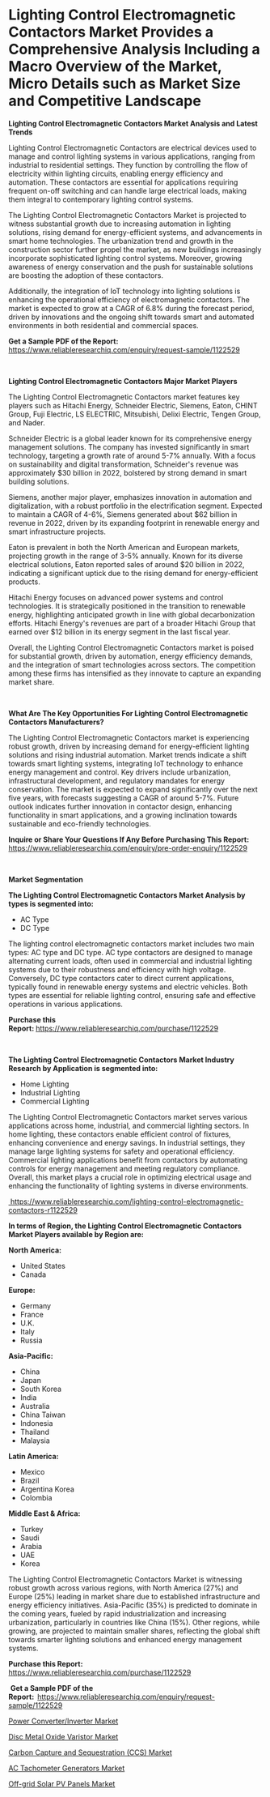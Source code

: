 <p><h1>Lighting Control Electromagnetic Contactors Market Provides a Comprehensive Analysis Including a Macro Overview of the Market, Micro Details such as Market Size and Competitive Landscape</h1></p><p><strong>Lighting Control Electromagnetic Contactors Market Analysis and Latest Trends</strong></p>
<p><p>Lighting Control Electromagnetic Contactors are electrical devices used to manage and control lighting systems in various applications, ranging from industrial to residential settings. They function by controlling the flow of electricity within lighting circuits, enabling energy efficiency and automation. These contactors are essential for applications requiring frequent on-off switching and can handle large electrical loads, making them integral to contemporary lighting control systems.</p><p>The Lighting Control Electromagnetic Contactors Market is projected to witness substantial growth due to increasing automation in lighting solutions, rising demand for energy-efficient systems, and advancements in smart home technologies. The urbanization trend and growth in the construction sector further propel the market, as new buildings increasingly incorporate sophisticated lighting control systems. Moreover, growing awareness of energy conservation and the push for sustainable solutions are boosting the adoption of these contactors.</p><p>Additionally, the integration of IoT technology into lighting solutions is enhancing the operational efficiency of electromagnetic contactors. The market is expected to grow at a CAGR of 6.8% during the forecast period, driven by innovations and the ongoing shift towards smart and automated environments in both residential and commercial spaces.</p></p>
<p><strong>Get a Sample PDF of the Report:&nbsp;</strong> <a href="https://www.reliableresearchiq.com/enquiry/request-sample/1122529?utm_campaign=104&utm_medium=2&utm_source=Github&utm_content=ia&utm_term=14022025&utm_id=lighting-control-electromagnetic-contactors">https://www.reliableresearchiq.com/enquiry/request-sample/1122529</a></p>
<p>&nbsp;</p>
<p><strong>Lighting Control Electromagnetic Contactors Major Market Players</strong></p>
<p><p>The Lighting Control Electromagnetic Contactors market features key players such as Hitachi Energy, Schneider Electric, Siemens, Eaton, CHINT Group, Fuji Electric, LS ELECTRIC, Mitsubishi, Delixi Electric, Tengen Group, and Nader.</p><p>Schneider Electric is a global leader known for its comprehensive energy management solutions. The company has invested significantly in smart technology, targeting a growth rate of around 5-7% annually. With a focus on sustainability and digital transformation, Schneider's revenue was approximately $30 billion in 2022, bolstered by strong demand in smart building solutions.</p><p>Siemens, another major player, emphasizes innovation in automation and digitalization, with a robust portfolio in the electrification segment. Expected to maintain a CAGR of 4-6%, Siemens generated about $62 billion in revenue in 2022, driven by its expanding footprint in renewable energy and smart infrastructure projects.</p><p>Eaton is prevalent in both the North American and European markets, projecting growth in the range of 3-5% annually. Known for its diverse electrical solutions, Eaton reported sales of around $20 billion in 2022, indicating a significant uptick due to the rising demand for energy-efficient products.</p><p>Hitachi Energy focuses on advanced power systems and control technologies. It is strategically positioned in the transition to renewable energy, highlighting anticipated growth in line with global decarbonization efforts. Hitachi Energy's revenues are part of a broader Hitachi Group that earned over $12 billion in its energy segment in the last fiscal year.</p><p>Overall, the Lighting Control Electromagnetic Contactors market is poised for substantial growth, driven by automation, energy efficiency demands, and the integration of smart technologies across sectors. The competition among these firms has intensified as they innovate to capture an expanding market share.</p></p>
<p>&nbsp;</p>
<p><strong>What Are The Key Opportunities For Lighting Control Electromagnetic Contactors Manufacturers?</strong></p>
<p><p>The Lighting Control Electromagnetic Contactors market is experiencing robust growth, driven by increasing demand for energy-efficient lighting solutions and rising industrial automation. Market trends indicate a shift towards smart lighting systems, integrating IoT technology to enhance energy management and control. Key drivers include urbanization, infrastructural development, and regulatory mandates for energy conservation. The market is expected to expand significantly over the next five years, with forecasts suggesting a CAGR of around 5-7%. Future outlook indicates further innovation in contactor design, enhancing functionality in smart applications, and a growing inclination towards sustainable and eco-friendly technologies.</p></p>
<p><strong>Inquire or Share Your Questions If Any Before Purchasing This Report:</strong> <a href="https://www.reliableresearchiq.com/enquiry/pre-order-enquiry/1122529?utm_campaign=104&utm_medium=2&utm_source=Github&utm_content=ia&utm_term=14022025&utm_id=lighting-control-electromagnetic-contactors">https://www.reliableresearchiq.com/enquiry/pre-order-enquiry/1122529</a></p>
<p>&nbsp;</p>
<p><strong>Market Segmentation</strong></p>
<p><strong>The Lighting Control Electromagnetic Contactors Market Analysis by types is segmented into:</strong></p>
<p><ul><li>AC Type</li><li>DC Type</li></ul></p>
<p><p>The lighting control electromagnetic contactors market includes two main types: AC type and DC type. AC type contactors are designed to manage alternating current loads, often used in commercial and industrial lighting systems due to their robustness and efficiency with high voltage. Conversely, DC type contactors cater to direct current applications, typically found in renewable energy systems and electric vehicles. Both types are essential for reliable lighting control, ensuring safe and effective operations in various applications.</p></p>
<p><strong>Purchase this Report:&nbsp;</strong><a href="https://www.reliableresearchiq.com/purchase/1122529?utm_campaign=104&utm_medium=2&utm_source=Github&utm_content=ia&utm_term=14022025&utm_id=lighting-control-electromagnetic-contactors">https://www.reliableresearchiq.com/purchase/1122529</a></p>
<p>&nbsp;</p>
<p><strong>The Lighting Control Electromagnetic Contactors Market Industry Research by Application is segmented into:</strong></p>
<p><ul><li>Home Lighting</li><li>Industrial Lighting</li><li>Commercial Lighting</li></ul></p>
<p><p>The Lighting Control Electromagnetic Contactors market serves various applications across home, industrial, and commercial lighting sectors. In home lighting, these contactors enable efficient control of fixtures, enhancing convenience and energy savings. In industrial settings, they manage large lighting systems for safety and operational efficiency. Commercial lighting applications benefit from contactors by automating controls for energy management and meeting regulatory compliance. Overall, this market plays a crucial role in optimizing electrical usage and enhancing the functionality of lighting systems in diverse environments.</p></p>
<p><a href="https://www.reliableresearchiq.com/lighting-control-electromagnetic-contactors-r1122529?utm_campaign=104&utm_medium=2&utm_source=Github&utm_content=ia&utm_term=14022025&utm_id=lighting-control-electromagnetic-contactors">&nbsp;https://www.reliableresearchiq.com/lighting-control-electromagnetic-contactors-r1122529</a></p>
<p><strong>In terms of Region, the Lighting Control Electromagnetic Contactors Market Players available by Region are:</strong></p>
<p>
    <p> <strong> North America: </strong>
        <ul>
            <li>United States</li>
            <li>Canada</li>
        </ul>
        </p> 
    <p> <strong> Europe: </strong>
        <ul>
            <li>Germany</li>
            <li>France</li>
            <li>U.K.</li>
            <li>Italy</li>
            <li>Russia</li>
        </ul>
        </p> 
    <p> <strong> Asia-Pacific: </strong>
        <ul>
            <li>China</li>
            <li>Japan</li>
            <li>South Korea</li>
            <li>India</li>
            <li>Australia</li>
            <li>China Taiwan</li>
            <li>Indonesia</li>
            <li>Thailand</li>
            <li>Malaysia</li>
        </ul>
        </p> 
    <p> <strong> Latin America: </strong>
        <ul>
            <li>Mexico</li>
            <li>Brazil</li>
            <li>Argentina Korea</li>
            <li>Colombia</li>
        </ul>
        </p> 
    <p> <strong> Middle East & Africa: </strong>
        <ul>
            <li>Turkey</li>
            <li>Saudi</li>
            <li>Arabia</li>
            <li>UAE</li>
            <li>Korea</li>
        </ul>
    </p>
    </p>
<p><p>The Lighting Control Electromagnetic Contactors Market is witnessing robust growth across various regions, with North America (27%) and Europe (25%) leading in market share due to established infrastructure and energy efficiency initiatives. Asia-Pacific (35%) is predicted to dominate in the coming years, fueled by rapid industrialization and increasing urbanization, particularly in countries like China (15%). Other regions, while growing, are projected to maintain smaller shares, reflecting the global shift towards smarter lighting solutions and enhanced energy management systems.</p></p>
<p><strong>Purchase this Report: </strong><a href="https://www.reliableresearchiq.com/purchase/1122529?utm_campaign=104&utm_medium=2&utm_source=Github&utm_content=ia&utm_term=14022025&utm_id=lighting-control-electromagnetic-contactors">https://www.reliableresearchiq.com/purchase/1122529</a></p>
<p>&nbsp;<strong>Get a Sample PDF of the Report:&nbsp;&nbsp;</strong><a href="https://www.reliableresearchiq.com/enquiry/request-sample/1122529?utm_campaign=104&utm_medium=2&utm_source=Github&utm_content=ia&utm_term=14022025&utm_id=lighting-control-electromagnetic-contactors">https://www.reliableresearchiq.com/enquiry/request-sample/1122529</a></p>
<p><strong></strong></p>
<p><p><a href="https://github.com/bedelibekwe58/Market-Research-Report-List-1/blob/main/power-converterinverter-market.md?utm_campaign=104&utm_medium=2&utm_source=Github&utm_content=ia&utm_term=14022025&utm_id=lighting-control-electromagnetic-contactors">Power Converter/Inverter Market</a></p><p><a href="https://github.com/kmettjanksj7/Market-Research-Report-List-1/blob/main/disc-metal-oxide-varistor-market.md?utm_campaign=104&utm_medium=2&utm_source=Github&utm_content=ia&utm_term=14022025&utm_id=lighting-control-electromagnetic-contactors">Disc Metal Oxide Varistor Market</a></p><p><a href="https://github.com/cachuhashieb/Market-Research-Report-List-1/blob/main/carbon-capture-and-sequestration-ccs-market.md?utm_campaign=104&utm_medium=2&utm_source=Github&utm_content=ia&utm_term=14022025&utm_id=lighting-control-electromagnetic-contactors">Carbon Capture and Sequestration (CCS) Market</a></p><p><a href="https://github.com/huelarnzeba29/Market-Research-Report-List-1/blob/main/ac-tachometer-generators-market.md?utm_campaign=104&utm_medium=2&utm_source=Github&utm_content=ia&utm_term=14022025&utm_id=lighting-control-electromagnetic-contactors">AC Tachometer Generators Market</a></p><p><a href="https://github.com/ypumgtoivo/Market-Research-Report-List-1/blob/main/off-grid-solar-pv-panels-market.md?utm_campaign=104&utm_medium=2&utm_source=Github&utm_content=ia&utm_term=14022025&utm_id=lighting-control-electromagnetic-contactors">Off-grid Solar PV Panels Market</a></p></p>